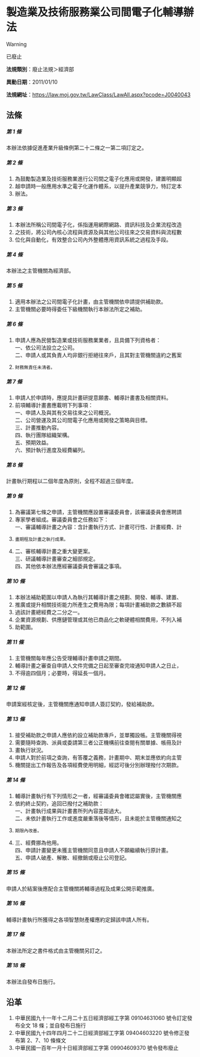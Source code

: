 # 製造業及技術服務業公司間電子化輔導辦法


> [!WARNING]
> 已廢止


**法規類別**：廢止法規＞經濟部

**異動日期**：2011/01/10  

**法規網址**：https://law.moj.gov.tw/LawClass/LawAll.aspx?pcode=J0040043



## 法條
##### 第 1 條
本辦法依據促進產業升級條例第二十二條之一第二項訂定之。

##### 第 2 條
1. 為鼓勵製造業及技術服務業進行公司間之電子化應用或開發，建置明顯超
1. 越申請時一般應用水準之電子化運作體系，以提升產業競爭力，特訂定本
1. 辦法。

##### 第 3 條
1. 本辦法所稱公司間電子化，係指運用網際網路、資訊科技及企業流程改造
1. 之技術，將公司內核心流程與資源及與其他公司往來之交易資料與流程數
1. 位化與自動化，有效整合公司內外整體應用資訊系統之過程及手段。

##### 第 4 條
本辦法之主管機關為經濟部。

##### 第 5 條
1. 適用本辦法之公司間電子化計畫，由主管機關依申請提供補助款。
1. 主管機關必要時得委任下級機關執行本辦法所定之補助。

##### 第 6 條
1. 申請人應為民營製造業或技術服務業業者，且具備下列資格者：  
一、依公司法設立之公司。  
二、申請人或其負責人均非銀行拒絕往來戶，且其對主管機關違約之舊案
1.     財務無責任未清者。

##### 第 7 條
1. 申請人於申請時，應提具計畫研提意願書、輔導計畫書及相關資料。
1. 前項輔導計畫書應載明下列事項：  
一、申請人及與其有交易往來之公司概況。  
二、公司營運及其公司間電子化應用或開發之策略與目標。  
三、計畫推動內容。  
四、執行團隊組織架構。  
五、預期效益。  
六、預計執行進度及經費編列。

##### 第 8 條
計畫執行期程以二個年度為原則，全程不超過三個年度。

##### 第 9 條
1. 為審議第七條之申請，主管機關應設置審議委員會，該審議委員會應聘請
1. 專家學者組成。審議委員會之任務如下：  
一、審議輔導計畫之內容：含計畫執行方式、計畫可行性、計畫經費、計
1.     畫期程及計畫之執行成果。
1. 二、審核輔導計畫之重大變更案。  
三、研議輔導計畫審查之細部規定。  
四、其他依本辦法應經審議委員會審議之事項。

##### 第 10 條
1. 本辦法補助範圍以申請人為執行其輔導計畫之規劃、開發、輔導、建置、
1. 推廣或提升相關技術能力所產生之費用為限；每項計畫補助款之數額不超
1. 過該計畫總經費之二分之一。
1. 企業資源規劃、供應鏈管理或其他已商品化之軟硬體相關費用，不列入補
1. 助範圍。

##### 第 11 條
1. 主管機關每年應公告受理輔導計畫申請之期間。
1. 輔導計畫之審查自申請人文件完備之日起至審查完竣通知申請人之日止，
1. 不得逾四個月；必要時，得延長一個月。

##### 第 12 條
申請案經核定後，主管機關應通知申請人簽訂契約，發給補助款。

##### 第 13 條
1. 接受補助款之申請人應依約設立補助款專戶，並單獨設帳。主管機關得視
1. 需要隨時查詢、派員或委請第三者公正機構前往查閱有關單據、帳冊及計
1. 畫執行狀況。
1. 申請人對於前項之查詢，有答覆之義務，計畫期中、期末並應依約向主管
1. 機關提出工作報告及各項經費使用明細，經認可後分別辦理撥付次期款。

##### 第 14 條
1. 輔導計畫執行有下列情形之一者，經審議委員會確認屬實後，主管機關應
1. 依約終止契約，追回已撥付之補助款：  
一、計畫執行成果與計畫書所列內容差距過大。  
二、未依計畫執行工作或進度嚴重落後等情形，且未能於主管機關通知之
1.     期限內改善。
1. 三、經費挪為他用。  
四、申請計畫變更未獲主管機關同意且申請人不願繼續執行原計畫。  
五、申請人破產、解散、經撤銷或廢止公司登記。

##### 第 15 條
申請人於結案後應配合主管機關將輔導過程及成果公開示範推廣。

##### 第 16 條
輔導計畫執行所獲得之各項智慧財產權應約定歸該申請人所有。

##### 第 17 條
本辦法所定之書件格式由主管機關另訂之。

##### 第 18 條
本辦法自發布日施行。

## 沿革
1. 中華民國九十一年十二月二十五日經濟部經工字第 09104631060  號令訂定發布全文 18 條；並自發布日施行
1. 中華民國九十四年四月二十二日經濟部經工字第 09404603220  號令修正發布第 2、7、10 條條文
1. 中華民國一百年一月十日經濟部經工字第 09904609370  號令發布廢止
